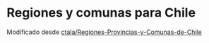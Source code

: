 # Regiones y comunas para Chile
Modificado desde [ctala/Regiones-Provincias-y-Comunas-de-Chile](https://github.com/ctala/Regiones-Provincias-y-Comunas-de-Chile.)
